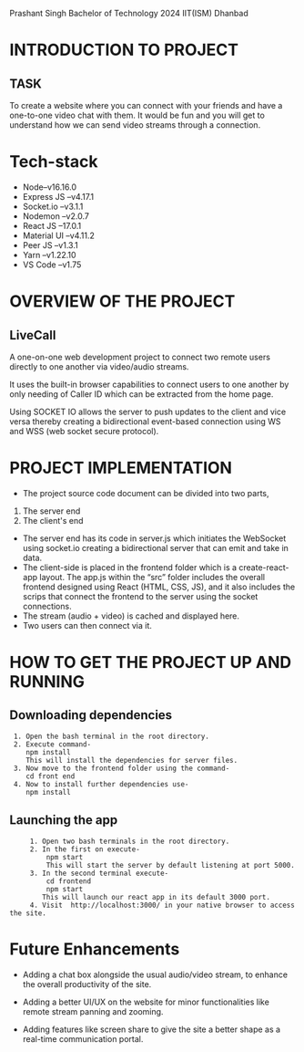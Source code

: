 Prashant Singh
Bachelor of Technology 2024
IIT(ISM) Dhanbad 

# INTRODUCTION TO PROJECT 

## TASK
To create a website where you can connect with your friends and have a one-to-one video chat with them. It would be fun and you will get to understand how we can send video streams through a connection.
  
# Tech-stack

-	Node–v16.16.0
-	Express JS –v4.17.1
-	Socket.io –v3.1.1
-	Nodemon –v2.0.7
-	React JS –17.0.1
-	Material UI –v4.11.2
-	Peer JS –v1.3.1
-	Yarn –v1.22.10
-	VS Code –v1.75

# OVERVIEW OF THE PROJECT

## LiveCall
A one-on-one web development project to connect two remote users directly to one another via video/audio streams.

It uses the built-in browser capabilities to connect users to one another by only needing of Caller ID which can be extracted from the home page.

Using SOCKET IO allows the server to push updates to the client and vice versa thereby creating a bidirectional event-based connection using WS and WSS (web socket secure protocol).


# PROJECT IMPLEMENTATION


- The project source code document can be divided into two parts, 
1. The server end
2. The client's end

- The server end has its code in server.js which initiates the WebSocket using socket.io creating a bidirectional server that can emit and take in data.
- The client-side is placed in the frontend folder which is a create-react-app layout. The app.js within the “src” folder includes the overall frontend designed using React (HTML, CSS, JS), and it also includes the scrips that connect the frontend to the server using the socket connections.
- The stream (audio + video) is cached and displayed here.
- Two users can then connect via it.


# HOW TO GET THE PROJECT UP AND RUNNING

## Downloading dependencies

     1. Open the bash terminal in the root directory.
     2. Execute command-
        npm install
        This will install the dependencies for server files.
     3. Now move to the frontend folder using the command-
        cd front end
     4. Now to install further dependencies use-
        npm install 

## Launching the app

         1. Open two bash terminals in the root directory.
         2. In the first on execute-
             npm start
             This will start the server by default listening at port 5000.
         3. In the second terminal execute-
             cd frontend
             npm start
            This will launch our react app in its default 3000 port.
         4. Visit  http://localhost:3000/ in your native browser to access the site.


# Future Enhancements

- Adding a chat box alongside the usual audio/video stream, to enhance the overall productivity of the site.

- Adding a better UI/UX on the website for minor functionalities like remote stream panning and zooming.

- Adding features like screen share to give the site a better shape as a real-time communication portal.

           
